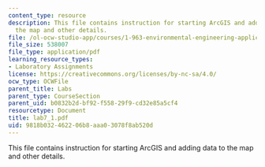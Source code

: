 ```yaml
---
content_type: resource
description: This file contains instruction for starting ArcGIS and adding data to
  the map and other details.
file: /ol-ocw-studio-app/courses/1-963-environmental-engineering-applications-of-geographic-information-systems-fall-2004/9818b032462206b8aaa03078f8ab520d_lab7_1.pdf
file_size: 538007
file_type: application/pdf
learning_resource_types:
- Laboratory Assignments
license: https://creativecommons.org/licenses/by-nc-sa/4.0/
ocw_type: OCWFile
parent_title: Labs
parent_type: CourseSection
parent_uid: b0832b2d-bf92-f558-29f9-cd32e85a5cf4
resourcetype: Document
title: lab7_1.pdf
uid: 9818b032-4622-06b8-aaa0-3078f8ab520d
---
```

This file contains instruction for starting ArcGIS and adding data to the map and other details.